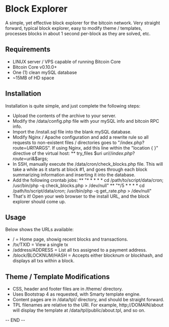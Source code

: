 Block Explorer
==============

A simple, yet effective block explorer for the bitcoin network.  Very straight forward, typical block explorer, easy to modify theme / templates, processes blocks in about 1 second per-block as they are solved, etc.


## Requirements

* LINUX server / VPS capable of running Bitcoin Core
* Bitcoin Core v0.10.0+
* One (1) clean mySQL database
* ~15MB of HD space


## Installation

Installation is quite simple, and just complete the following steps:

* Upload the contents of the archive to your server.
* Modify the /data/config.php file with your mySQL info and bitcoin RPC info.
* Import the /install.sql file into the blank mySQL database.
* Modify Nginx / Apache configuration and add a rewrite rule so all requests to non-existent files / directories goes to "/index.php?route=$URI?$ARGS".  If using Nginx, add this line within the "location { }" directive of the virtual host:
** try_files $uri $uri/ /index.php?route=$uri&$args; 
* In SSH, manually execute the /data/cron/check_blocks.php file.  This will take a while as it starts at block #1, and goes through each block summarizing information and inserting it into the database.
* Add the following crontab jobs:
** "* * * * * cd /path/to/script/data/cron; /usr/bin/php -q check_blocks.php > /dev/null"
** "*/5 * * * * cd /path/to/script/data/cron; /usr/bin/php -q get_rate.php > /dev/null"  
* That's it!  Open your web browser to the install URL, and the block explorer should come up.


## Usage

Below shows the URLs available:
* / = Home page, showig recent blocks and transactions.
* /tx/TXID = View a single tx
* /address/ADDRESS = List all txs assigned to a payment address.
* /block/BLOCKNUM/HASH = Accepts either blocknum or blockhash, and displays all txs within a block.



## Theme / Template Modifications


- CSS, header and footer files are in /theme/ directory.
- Uses Bootstrap 4 as requested, with Smarty template engine.
- Content pages are in /data/tpl/ directory, and should be straight forward.
- TPL filenames are relative to the URI.  For example, http;//DOMAIN/about will display the template at /data/tpl/public/about.tpl, and so on.

-- END --



